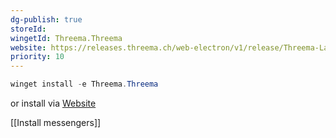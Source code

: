 ```yaml
---
dg-publish: true
storeId: 
wingetId: Threema.Threema
website: https://releases.threema.ch/web-electron/v1/release/Threema-Latest.exe
priority: 10
---
```


```powershell
winget install -e Threema.Threema
```

or install via [Website](https://releases.threema.ch/web-electron/v1/release/Threema-Latest.exe)


[[Install messengers]]